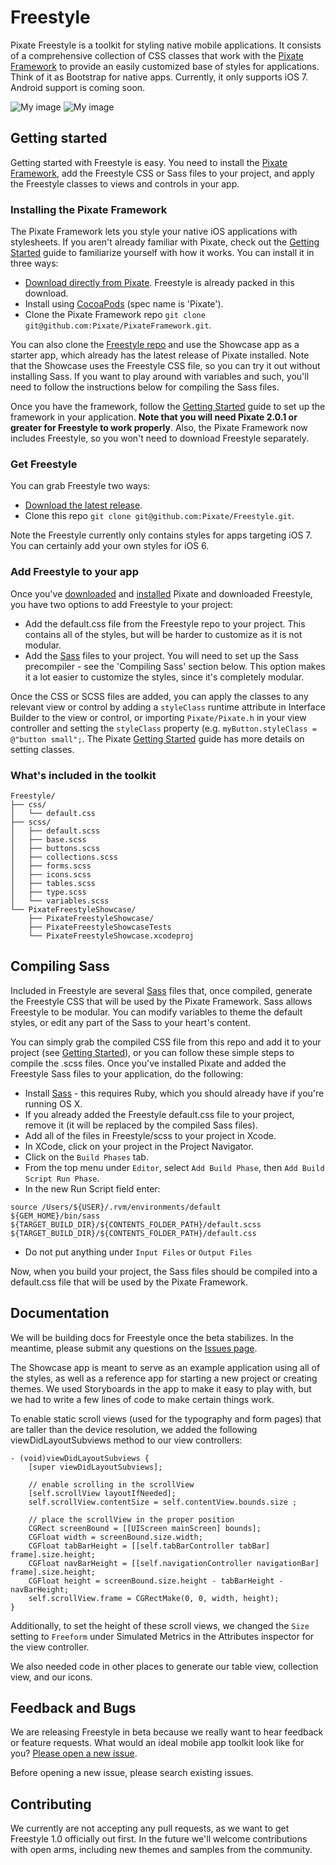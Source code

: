 # Freestyle


Pixate Freestyle is a toolkit for styling native mobile applications. It consists of a comprehensive collection of CSS classes that work with the [Pixate Framework](http://www.pixate.com/) to provide an easily customized base of styles for applications. Think of it as Bootstrap for native apps. Currently, it only supports iOS 7. Android support is coming soon.

![My image](https://raw.github.com/Pixate/Freestyle/gh-pages/freestyle_typography.png)
![My image](https://raw.github.com/Pixate/Freestyle/gh-pages/freestyle_form_styles.png)


## Getting started

Getting started with Freestyle is easy. You need to install the [Pixate Framework](http://www.pixate.com), add the Freestyle CSS or Sass files to your project, and apply the Freestyle classes to views and controls in your app. 

### Installing the Pixate Framework

The Pixate Framework lets you style your native iOS applications with stylesheets. If you aren't already familiar with Pixate, check out the [Getting Started](http://www.pixate.com/docs/framework/ios/latest/getting-started/) guide to familiarize yourself with how it works. You can install it in three ways:

* [Download directly from Pixate](http://download.pixate.com/). Freestyle is already packed in this download.
* Install using [CocoaPods](http://cocoapods.org/) (spec name is 'Pixate').
* Clone the Pixate Framework repo  `git clone git@github.com:Pixate/PixateFramework.git`.

You can also clone the [Freestyle repo](https://github.com/Pixate/Freestyle) and use the Showcase app as a starter app, which already has the latest release of Pixate installed. Note that the Showcase uses the Freestyle CSS file, so you can try it out without installing Sass. If you want to play around with variables and such, you'll need to follow the instructions below for compiling the Sass files.

Once you have the framework, follow the [Getting Started](http://www.pixate.com/docs/framework/ios/latest/getting-started/) guide to set up the framework in your application. **Note that you will need Pixate 2.0.1 or greater for Freestyle to work properly**. Also, the Pixate Framework now includes Freestyle, so you won't need to download Freestyle separately.

### Get Freestyle

You can grab Freestyle two ways:

* [Download the latest release](https://github.com/Pixate/Freestyle/archive/master.zip).
* Clone this repo `git clone git@github.com:Pixate/Freestyle.git`.

Note the Freestyle currently only contains styles for apps targeting iOS 7. You can certainly add your own styles for iOS 6.

### Add Freestyle to your app

Once you've [downloaded](http://download.pixate.com/) and [installed](http://www.pixate.com/docs/framework/ios/latest/getting-started/) Pixate and downloaded Freestyle, you have two options to add Freestyle to your project:

* Add the default.css file from the Freestyle repo to your project. This contains all of the styles, but will be harder to customize as it is not modular. 
* Add the [Sass](http://sass-lang.com) files to your project. You will need to set up the Sass precompiler - see the 'Compiling Sass' section below. This option makes it a lot easier to customize the styles, since it's completely modular. 

Once the CSS or SCSS files are added, you can apply the classes to any relevant view or control by adding a `styleClass` runtime attribute in Interface Builder to the view or control, or importing `Pixate/Pixate.h` in your view controller and setting the `styleClass` property (e.g. `myButton.styleClass = @"button small";`. The Pixate [Getting Started](http://www.pixate.com/docs/framework/ios/latest/getting-started/#using_css) guide has more details on setting classes.

### What's included in the toolkit

```
Freestyle/
├── css/
│   └── default.css
├── scss/
│   ├── default.scss
│   ├── base.scss
│   ├── buttons.scss
│   ├── collections.scss
│   ├── forms.scss
│   ├── icons.scss
│   ├── tables.scss
│   ├── type.scss
│   └── variables.scss
└── PixateFreestyleShowcase/
    ├── PixateFreestyleShowcase/
    ├── PixateFreestyleShowcaseTests
    └── PixateFreestyleShowcase.xcodeproj
```
        

## Compiling Sass 

Included in Freestyle are several [Sass](http://sass-lang.com) files that, once compiled, generate the Freestyle CSS that will be used by the Pixate Framework. Sass allows Freestyle to be modular. You can modify variables to theme the default styles, or edit any part of the Sass to your heart's content.

You can simply grab the compiled CSS file from this repo and add it to your project (see [Getting Started](http://www.pixate.com/docs/framework/ios/latest/getting-started/)), or you can follow these simple steps to compile the .scss files. Once you've installed Pixate and added the Freestyle Sass files to your application, do the following:

* Install [Sass](http://sass-lang.com/install) - this requires Ruby, which you should already have if you're running OS X.
* If you already added the Freestyle default.css file to your project, remove it (it will be replaced by the compiled Sass files).
* Add all of the files in Freestyle/scss to your project in Xcode.
* In XCode, click on your project in the Project Navigator.  
* Click on the `Build Phases` tab.
* From the top menu under `Editor`, select `Add Build Phase`, then `Add Build Script Run Phase`.
* In the new Run Script field enter: 

```
source /Users/${USER}/.rvm/environments/default
${GEM_HOME}/bin/sass ${TARGET_BUILD_DIR}/${CONTENTS_FOLDER_PATH}/default.scss ${TARGET_BUILD_DIR}/${CONTENTS_FOLDER_PATH}/default.css
```

* Do not put anything under `Input Files` or `Output Files`

Now, when you build your project, the Sass files should be compiled into a default.css file that will be used by the Pixate Framework. 

## Documentation

We will be building docs for Freestyle once the beta stabilizes. In the meantime, please submit any questions on the [Issues page](https://github.com/Pixate/Freestyle/issues).  

The Showcase app is meant to serve as an example application using all of the styles, as well as a reference app for starting a new project or creating themes. We used Storyboards in the app to make it easy to play with, but we had to write a few lines of code to make certain things work.

To enable static scroll views (used for the typography and form pages) that are taller than the device resolution, we added the following viewDidLayoutSubviews method to our view controllers:

```
- (void)viewDidLayoutSubviews {
    [super viewDidLayoutSubviews];
    
    // enable scrolling in the scrollView
    [self.scrollView layoutIfNeeded];
    self.scrollView.contentSize = self.contentView.bounds.size ;
    
    // place the scrollView in the proper position
    CGRect screenBound = [[UIScreen mainScreen] bounds];
    CGFloat width = screenBound.size.width;
    CGFloat tabBarHeight = [[self.tabBarController tabBar] frame].size.height;
    CGFloat navBarHeight = [[self.navigationController navigationBar] frame].size.height;
    CGFloat height = screenBound.size.height - tabBarHeight - navBarHeight;
    self.scrollView.frame = CGRectMake(0, 0, width, height);
}
```

Additionally, to set the height of these scroll views, we changed the `Size` setting to `Freeform` under Simulated Metrics in the Attributes inspector for the view controller. 

We also needed code in other places to generate our table view, collection view, and our icons. 

## Feedback and Bugs

We are releasing Freestyle in beta because we really want to hear feedback or feature requests. What would an ideal mobile app toolkit look like for you? [Please open a new issue](https://github.com/Pixate/Freestyle/issues/new). 

Before opening a new issue, please search existing issues.

## Contributing

We currently are not accepting any pull requests, as we want to get Freestyle 1.0 officially out first. In the future we'll welcome contributions with open arms, including new themes and samples from the community.

